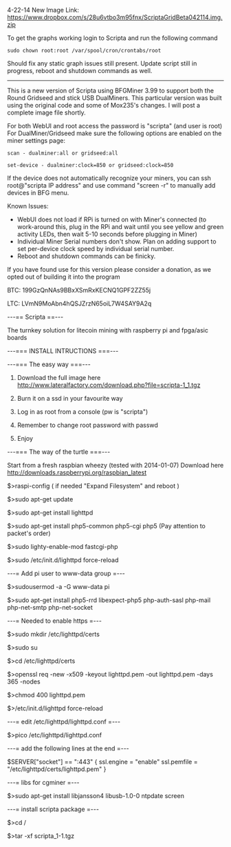 4-22-14
New Image Link: https://www.dropbox.com/s/28u6vtbo3m95fnx/ScriptaGridBeta042114.img.zip

To get the graphs working login to Scripta and run the following command
```
sudo chown root:root /var/spool/cron/crontabs/root
```
Should fix any static graph issues still present. Update script still in progress, reboot and shutdown commands as well.

------------------------------------------------------------------------

This is a new version of Scripta using BFGMiner 3.99 to support both the Round Gridseed and stick USB DualMiners. This particular version was built using the original code and some of Mox235's changes. I will post a complete image file shortly.

For both WebUI and root access the password is "scripta" (and user is root)
For DualMiner/Gridseed make sure the following options are enabled on the miner settings page:
```
scan - dualminer:all or gridseed:all

set-device - dualminer:clock=850 or gridseed:clock=850
```

If the device does not automatically recognize your miners, you can ssh root@"scripta IP address" and use command "screen -r" to manually add devices in BFG menu.

Known Issues:
- WebUI does not load if RPi is turned on with Miner's connected (to work-around this, plug in the RPi and wait until you see yellow and green activity LEDs, then wait 5-10 seconds before plugging in Miner)
- Individual Miner Serial numbers don't show. Plan on adding support to set per-device clock speed by individual serial number.
- Reboot and shutdown commands can be finicky.


If you have found use for this version please consider a donation, as we opted out of building it into the program

BTC: 199GzQnNAs9BBxXSmRxKECNQ1GPF2ZZ55j

LTC: LVmN9MoAbn4hQSJZrzN65oiL7W4SAY9A2q

---== Scripta ==---

The turnkey solution for litecoin mining with raspberry pi and fpga/asic boards


---===         INSTALL INTRUCTIONS            ===---



---=== The easy way ===---

1) Download the full image here http://www.lateralfactory.com/download.php?file=scripta-1_1.tgz

2) Burn it on a ssd in your favourite way

3) Log in as root from a console (pw is "scripta")

4) Remember to change root password with passwd 

5) Enjoy



---=== The way of the turtle ===---

Start from a fresh raspbian wheezy (tested with 2014-01-07) Download here http://downloads.raspberrypi.org/raspbian_latest

$>raspi-config ( if needed "Expand Filesystem" and reboot )

$>sudo apt-get update

$>sudo apt-get install lighttpd

$>sudo apt-get install php5-common php5-cgi php5 (Pay attention to packet's order)

$>sudo lighty-enable-mod fastcgi-php

$>sudo /etc/init.d/lighttpd force-reload

---= Add pi user to www-data group =---

$>sudousermod -a -G www-data pi 

$>sudo apt-get install php5-rrd libexpect-php5 php-auth-sasl php-mail php-net-smtp php-net-socket


---= Needed to enable https =---

$>sudo mkdir /etc/lighttpd/certs

$>sudo su

$>cd /etc/lighttpd/certs

$>openssl req -new -x509 -keyout lighttpd.pem -out lighttpd.pem -days 365 -nodes

$>chmod 400 lighttpd.pem

$>/etc/init.d/lighttpd force-reload


---= edit /etc/lighttpd/lighttpd.conf =---
 
$>pico /etc/lighttpd/lighttpd.conf 
 
---= add the following lines at the end =---
 
$SERVER["socket"] == ":443" {
  ssl.engine = "enable" 
  ssl.pemfile = "/etc/lighttpd/certs/lighttpd.pem" 
}

---= libs for cgminer =---

$>sudo apt-get install libjansson4 libusb-1.0-0 ntpdate screen

---= install scripta package =---

$>cd /

$>tar -xf scripta_1-1.tgz

